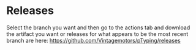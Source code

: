 # Releases 
Select the branch you want and then go to the actions tab and download the artifact you want or releases for what appears to be the most recent branch are here: https://github.com/Vintagemotors/pTyping/releases
